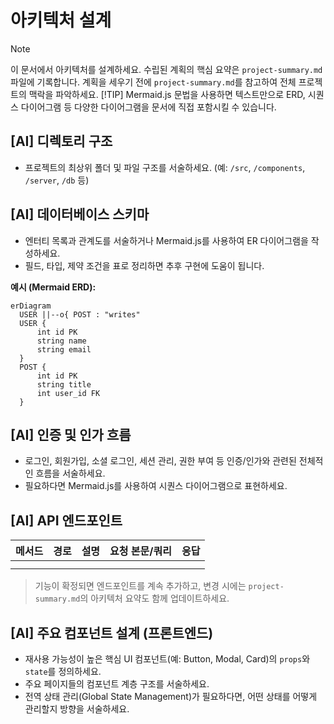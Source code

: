 # 아키텍처 설계

> [!NOTE]
> 이 문서에서 아키텍처를 설계하세요. 수립된 계획의 핵심 요약은 `project-summary.md` 파일에 기록합니다. 계획을 세우기 전에 `project-summary.md`를 참고하여 전체 프로젝트의 맥락을 파악하세요.
> [!TIP]
> Mermaid.js 문법을 사용하면 텍스트만으로 ERD, 시퀀스 다이어그램 등 다양한 다이어그램을 문서에 직접 포함시킬 수 있습니다.

## [AI] 디렉토리 구조

- 프로젝트의 최상위 폴더 및 파일 구조를 서술하세요. (예: `/src`, `/components`, `/server`, `/db` 등)

## [AI] 데이터베이스 스키마

- 엔터티 목록과 관계도를 서술하거나 Mermaid.js를 사용하여 ER 다이어그램을 작성하세요.
- 필드, 타입, 제약 조건을 표로 정리하면 추후 구현에 도움이 됩니다.

**예시 (Mermaid ERD):**

```mermaid
erDiagram
  USER ||--o{ POST : "writes"
  USER {
      int id PK
      string name
      string email
  }
  POST {
      int id PK
      string title
      int user_id FK
  }
```

## [AI] 인증 및 인가 흐름

- 로그인, 회원가입, 소셜 로그인, 세션 관리, 권한 부여 등 인증/인가와 관련된 전체적인 흐름을 서술하세요.
- 필요하다면 Mermaid.js를 사용하여 시퀀스 다이어그램으로 표현하세요.

## [AI] API 엔드포인트

| 메서드 | 경로 | 설명 | 요청 본문/쿼리 | 응답 |
| --- | --- | --- | --- | --- |
| | | | | |
| | | | | |

> 기능이 확정되면 엔드포인트를 계속 추가하고, 변경 시에는 `project-summary.md`의 아키텍처 요약도 함께 업데이트하세요.

## [AI] 주요 컴포넌트 설계 (프론트엔드)

- 재사용 가능성이 높은 핵심 UI 컴포넌트(예: Button, Modal, Card)의 `props`와 `state`를 정의하세요.
- 주요 페이지들의 컴포넌트 계층 구조를 서술하세요.
- 전역 상태 관리(Global State Management)가 필요하다면, 어떤 상태를 어떻게 관리할지 방향을 서술하세요.
